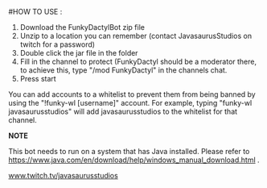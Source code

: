 

#HOW TO USE :

1. Download the FunkyDactylBot zip file
2. Unzip to a location you can remember (contact JavasaurusStudios on twitch for a password)
3. Double click the jar file in the folder
4. Fill in the channel to protect (FunkyDactyl should be a moderator there, to achieve this, type "/mod FunkyDactyl" in the channels chat.
5. Press start

You can add accounts to a whitelist to prevent them from being banned by using the "!funky-wl [username]" account. 
For example, typing "funky-wl javasaurusstudios" will add javasaurusstudios to the whitelist for that channel.


**NOTE**

This bot needs to run on a system that has Java installed. Please refer to https://www.java.com/en/download/help/windows_manual_download.html .



www.twitch.tv/javasaurusstudios
